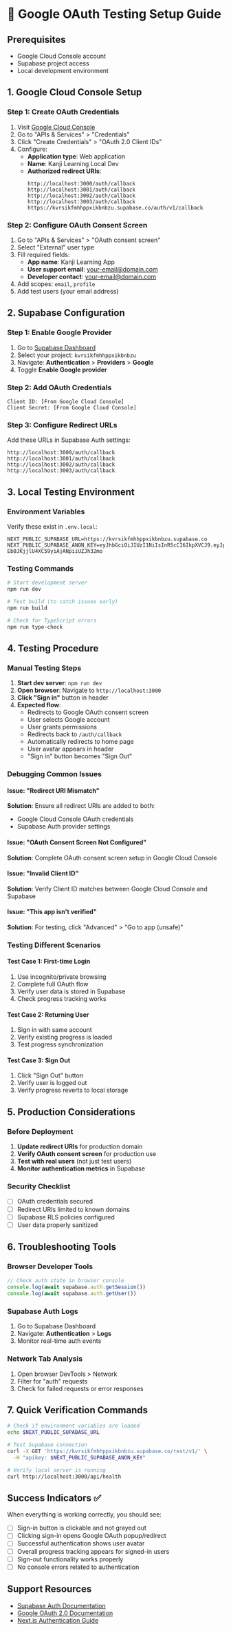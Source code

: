 # 🔐 Google OAuth Testing Setup Guide

## Prerequisites
- Google Cloud Console account
- Supabase project access
- Local development environment

## 1. Google Cloud Console Setup

### Step 1: Create OAuth Credentials
1. Visit [Google Cloud Console](https://console.cloud.google.com/)
2. Go to "APIs & Services" > "Credentials"
3. Click "Create Credentials" > "OAuth 2.0 Client IDs"
4. Configure:
   - **Application type**: Web application
   - **Name**: Kanji Learning Local Dev
   - **Authorized redirect URIs**:
     ```
     http://localhost:3000/auth/callback
     http://localhost:3001/auth/callback
     http://localhost:3002/auth/callback
     http://localhost:3003/auth/callback
     https://kvrsikfmhhppxikbnbzu.supabase.co/auth/v1/callback
     ```

### Step 2: Configure OAuth Consent Screen
1. Go to "APIs & Services" > "OAuth consent screen"
2. Select "External" user type
3. Fill required fields:
   - **App name**: Kanji Learning App
   - **User support email**: your-email@domain.com
   - **Developer contact**: your-email@domain.com
4. Add scopes: `email`, `profile`
5. Add test users (your email address)

## 2. Supabase Configuration

### Step 1: Enable Google Provider
1. Go to [Supabase Dashboard](https://supabase.com/dashboard)
2. Select your project: `kvrsikfmhhppxikbnbzu`
3. Navigate: **Authentication** > **Providers** > **Google**
4. Toggle **Enable Google provider**

### Step 2: Add OAuth Credentials
```
Client ID: [From Google Cloud Console]
Client Secret: [From Google Cloud Console]
```

### Step 3: Configure Redirect URLs
Add these URLs in Supabase Auth settings:
```
http://localhost:3000/auth/callback
http://localhost:3001/auth/callback
http://localhost:3002/auth/callback
http://localhost:3003/auth/callback
```

## 3. Local Testing Environment

### Environment Variables
Verify these exist in `.env.local`:
```env
NEXT_PUBLIC_SUPABASE_URL=https://kvrsikfmhhppxikbnbzu.supabase.co
NEXT_PUBLIC_SUPABASE_ANON_KEY=eyJhbGciOiJIUzI1NiIsInR5cCI6IkpXVCJ9.eyJpc3MiOiJzdXBhYmFzZSIsInJlZiI6Imt2cnNpa2ZtaGhwcHhpa2JuYnp1Iiwicm9sZSI6ImFub24iLCJpYXQiOjE3NTg0Mjc3MjIsImV4cCI6MjA3NDAwMzcyMn0.v5HaWAqym7q-Eb0JKjjlU4XC59yiAjANpiiUZJh32mo
```

### Testing Commands
```bash
# Start development server
npm run dev

# Test build (to catch issues early)
npm run build

# Check for TypeScript errors
npm run type-check
```

## 4. Testing Procedure

### Manual Testing Steps
1. **Start dev server**: `npm run dev`
2. **Open browser**: Navigate to `http://localhost:3000`
3. **Click "Sign in"** button in header
4. **Expected flow**:
   - Redirects to Google OAuth consent screen
   - User selects Google account
   - User grants permissions
   - Redirects back to `/auth/callback`
   - Automatically redirects to home page
   - User avatar appears in header
   - "Sign in" button becomes "Sign Out"

### Debugging Common Issues

#### Issue: "Redirect URI Mismatch"
**Solution**: Ensure all redirect URIs are added to both:
- Google Cloud Console OAuth credentials
- Supabase Auth provider settings

#### Issue: "OAuth Consent Screen Not Configured"
**Solution**: Complete OAuth consent screen setup in Google Cloud Console

#### Issue: "Invalid Client ID"
**Solution**: Verify Client ID matches between Google Cloud Console and Supabase

#### Issue: "This app isn't verified"
**Solution**: For testing, click "Advanced" > "Go to app (unsafe)"

### Testing Different Scenarios

#### Test Case 1: First-time Login
1. Use incognito/private browsing
2. Complete full OAuth flow
3. Verify user data is stored in Supabase
4. Check progress tracking works

#### Test Case 2: Returning User
1. Sign in with same account
2. Verify existing progress is loaded
3. Test progress synchronization

#### Test Case 3: Sign Out
1. Click "Sign Out" button
2. Verify user is logged out
3. Verify progress reverts to local storage

## 5. Production Considerations

### Before Deployment
1. **Update redirect URIs** for production domain
2. **Verify OAuth consent screen** for production use
3. **Test with real users** (not just test users)
4. **Monitor authentication metrics** in Supabase

### Security Checklist
- [ ] OAuth credentials secured
- [ ] Redirect URIs limited to known domains
- [ ] Supabase RLS policies configured
- [ ] User data properly sanitized

## 6. Troubleshooting Tools

### Browser Developer Tools
```javascript
// Check auth state in browser console
console.log(await supabase.auth.getSession())
console.log(await supabase.auth.getUser())
```

### Supabase Auth Logs
1. Go to Supabase Dashboard
2. Navigate: **Authentication** > **Logs**
3. Monitor real-time auth events

### Network Tab Analysis
1. Open browser DevTools > Network
2. Filter for "auth" requests
3. Check for failed requests or error responses

## 7. Quick Verification Commands

```bash
# Check if environment variables are loaded
echo $NEXT_PUBLIC_SUPABASE_URL

# Test Supabase connection
curl -X GET 'https://kvrsikfmhhppxikbnbzu.supabase.co/rest/v1/' \
  -H "apikey: $NEXT_PUBLIC_SUPABASE_ANON_KEY"

# Verify local server is running
curl http://localhost:3000/api/health
```

## Success Indicators ✅

When everything is working correctly, you should see:
- [ ] Sign-in button is clickable and not grayed out
- [ ] Clicking sign-in opens Google OAuth popup/redirect
- [ ] Successful authentication shows user avatar
- [ ] Overall progress tracking appears for signed-in users
- [ ] Sign-out functionality works properly
- [ ] No console errors related to authentication

## Support Resources

- [Supabase Auth Documentation](https://supabase.com/docs/guides/auth)
- [Google OAuth 2.0 Documentation](https://developers.google.com/identity/protocols/oauth2)
- [Next.js Authentication Guide](https://nextjs.org/docs/authentication)
